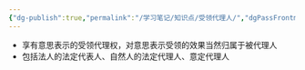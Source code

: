 ```yaml
---
{"dg-publish":true,"permalink":"/学习笔记/知识点/受领代理人/","dgPassFrontmatter":true}
---
```


- 享有意思表示的受领代理权，对意思表示受领的效果当然归属于被代理人
- 包括法人的法定代表人、自然人的法定代理人、意定代理人